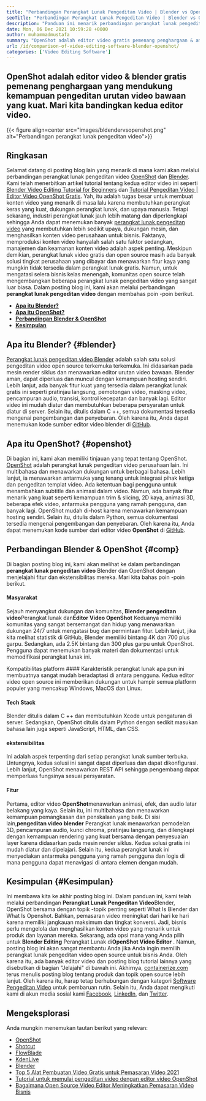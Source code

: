 ```yaml
---
title: "Perbandingan Perangkat Lunak Pengeditan Video | Blender vs OpenShot" 
seoTitle: "Perbandingan Perangkat Lunak Pengeditan Video | Blender vs OpenShot" 
description: "Panduan ini menarik perbandingan perangkat lunak pengeditan video, platform pengeditan video blender dan editor video OpenShot. Kedua editor terkemuka teratas adalah open-source." 
date: Mon, 06 Dec 2021 10:59:28 +0000
author: muhammadmustafa
summary: "OpenShot adalah editor video gratis pemenang penghargaan & amp; Blender yang mendukung kemampuan pengeditan urutan video bawaan yang kuat. Mari kita bandingkan kedua editor video." 
url: /id/comparison-of-video-editing-software-blender-openshot/
categories: ['Video Editing Software']
---
```


## OpenShot adalah editor video & blender gratis pemenang penghargaan yang mendukung kemampuan pengeditan urutan video bawaan yang kuat. Mari kita bandingkan kedua editor video.

{{< figure align=center src="images/bldendervsopenshot.png" alt="Perbandingan perangkat lunak pengeditan video">}}


## Ringkasan
Selamat datang di posting blog lain yang menarik di mana kami akan melalui perbandingan perangkat lunak pengeditan video [OpenShot][1] dan [Blender][2]. Kami telah menerbitkan artikel tutorial tentang kedua editor video ini seperti [Blender Video Editing Tutorial for Beginners][3] dan [Tutorial Pengeditan Video | Editor Video OpenShot Gratis][4]. Yah, itu adalah tugas besar untuk membuat konten video yang menarik di masa lalu karena membutuhkan perangkat keras yang kuat, dukungan perangkat lunak, dan upaya manusia. Tetapi sekarang, industri perangkat lunak jauh lebih matang dan diperlengkapi sehingga Anda dapat menemukan banyak [perangkat lunak pengeditan video][5] yang membutuhkan lebih sedikit upaya, dukungan mesin, dan menghasilkan konten video perusahaan untuk bisnis.
Faktanya, memproduksi konten video hanyalah salah satu faktor sedangkan, manajemen dan keamanan konten video adalah aspek penting. Meskipun demikian, perangkat lunak video gratis dan open source masih ada banyak solusi tingkat perusahaan yang dibayar dan menawarkan fitur kaya yang mungkin tidak tersedia dalam perangkat lunak gratis. Namun, untuk mengatasi selera bisnis kelas menengah, komunitas open source telah mengembangkan beberapa perangkat lunak pengeditan video yang sangat luar biasa. Dalam posting blog ini, kami akan melalui perbandingan **perangkat lunak pengeditan video** dengan membahas poin -poin berikut.
* **[Apa itu Blender?][6]** 
* **[Apa itu OpenShot?][7]** 
* **[Perbandingan Blender & OpenShot][8]** 
* **[Kesimpulan][9]** 

## Apa itu Blender? {#blender}

[Perangkat lunak pengeditan video Blender][10] adalah salah satu solusi pengeditan video open source terkemuka terkemuka. Ini didasarkan pada mesin render siklus dan menawarkan editor urutan video bawaan. Blender aman, dapat diperluas dan muncul dengan kemampuan hosting sendiri. Lebih lanjut, ada banyak fitur kuat yang tersedia dalam perangkat lunak gratis ini seperti pratinjau langsung, pemotongan video, masking video, pencampuran audio, transisi, kontrol kecepatan dan banyak lagi. Editor video ini mudah diatur dan membutuhkan beberapa persyaratan untuk diatur di server. Selain itu, ditulis dalam C ++, semua dokumentasi tersedia mengenai pengembangan dan penyebaran. Oleh karena itu, Anda dapat menemukan kode sumber editor video blender di [GitHub][11].

## Apa itu OpenShot? {#openshot}

Di bagian ini, kami akan memiliki tinjauan yang tepat tentang OpenShot. [OpenShot][1] adalah perangkat lunak pengeditan video perusahaan lain. Ini multibahasa dan menawarkan dukungan untuk berbagai bahasa. Lebih lanjut, ia menawarkan antarmuka yang tenang untuk integrasi pihak ketiga dan pengeditan templat video. Ada ketentuan bagi pengguna untuk menambahkan subtitle dan animasi dalam video. Namun, ada banyak fitur menarik yang kuat seperti kemampuan trim & slicing, 2D kaya, animasi 3D, beberapa efek video, antarmuka pengguna yang ramah pengguna, dan banyak lagi. OpenShot mudah di-host karena menawarkan kemampuan hosting sendiri. Selain itu, ditulis dalam Python, semua dokumentasi tersedia mengenai pengembangan dan penyebaran. Oleh karena itu, Anda dapat menemukan kode sumber dari editor video **OpenShot** di [GitHub][12].

## Perbandingan Blender & OpenShot {#comp}

Di bagian posting blog ini, kami akan melihat ke dalam perbandingan **perangkat lunak pengeditan video** Blender dan OpenShot dengan menjelajahi fitur dan ekstensibilitas mereka. Mari kita bahas poin -poin berikut.

#### Masyarakat
Sejauh menyangkut dukungan dan komunitas, **Blender pengeditan video**Perangkat lunak dan**Editor Video OpenShot** Keduanya memiliki komunitas yang sangat bersemangat dan hidup yang menawarkan dukungan 24/7 untuk mengatasi bug dan permintaan fitur. Lebih lanjut, jika kita melihat statistik di GitHub, Blender memiliki bintang 4K dan 700 plus garpu. Sedangkan, ada 2.5K bintang dan 300 plus garpu untuk OpenShot. Pengguna dapat menemukan banyak materi dan dokumentasi untuk memodifikasi perangkat lunak ini.

Kompatibilitas platform ####
Karakteristik perangkat lunak apa pun ini membuatnya sangat mudah beradaptasi di antara pengguna. Kedua editor video open source ini memberikan dukungan untuk hampir semua platform populer yang mencakup Windows, MacOS dan Linux.

#### Tech Stack
Blender ditulis dalam C ++ dan membutuhkan Xcode untuk pengaturan di server. Sedangkan, OpenShot ditulis dalam Python dengan sedikit masukan bahasa lain juga seperti JavaScript, HTML, dan CSS.

#### ekstensibilitas
Ini adalah aspek terpenting dari setiap perangkat lunak sumber terbuka. Untungnya, kedua solusi ini sangat dapat diperluas dan dapat dikonfigurasi. Lebih lanjut, OpenShot menawarkan REST API sehingga pengembang dapat memperluas fungsinya sesuai persyaratan.

#### **Fitur** 
Pertama, editor video **OpenShot**menawarkan animasi, efek, dan audio latar belakang yang kaya. Selain itu, ini multibahasa dan menawarkan kemampuan pemangkasan dan penskalaan yang baik. Di sisi lain,**pengeditan video blender** Perangkat lunak menawarkan pemodelan 3D, pencampuran audio, kunci chroma, pratinjau langsung, dan dilengkapi dengan kemampuan rendering yang kuat bersama dengan penyesuaian layer karena didasarkan pada mesin render siklus. Kedua solusi gratis ini mudah diatur dan dipelajari. Selain itu, kedua perangkat lunak ini menyediakan antarmuka pengguna yang ramah pengguna dan logis di mana pengguna dapat menavigasi di antara elemen dengan mudah.

## Kesimpulan  {#Kesimpulan}

Ini membawa kita ke akhir posting blog ini. Dalam panduan ini, kami telah melalui perbandingan **Perangkat Lunak Pengeditan Video**Blender, OpenShot bersama dengan topik -topik penting seperti What Is Blender dan What Is Openshot. Bahkan, pemasaran video meningkat dari hari ke hari karena memiliki jangkauan maksimum dan tingkat konversi. Jadi, bisnis perlu mengelola dan menghasilkan konten video yang menarik untuk produk dan layanan mereka. Sekarang, ada opsi mana yang Anda pilih untuk **Blender Editing** Perangkat Lunak di**OpenShot Video Editor** . Namun, posting blog ini akan sangat membantu Anda jika Anda ingin memilih perangkat lunak pengeditan video open source untuk bisnis Anda. Oleh karena itu, ada banyak editor video dan posting blog tutorial lainnya yang disebutkan di bagian "Jelajahi" di bawah ini.
Akhirnya, [containerize.com][13] terus menulis posting blog tentang produk dan topik open source lebih lanjut. Oleh karena itu, harap tetap berhubungan dengan kategori [Software Pengeditan Video][14] untuk pembaruan rutin. Selain itu, Anda dapat mengikuti kami di akun media sosial kami [Facebook][15], [LinkedIn][16], dan [Twitter][17].

## Mengeksplorasi
Anda mungkin menemukan tautan berikut yang relevan:
  * [OpenShot][1]
  * [Shotcut][18]
  * [FlowBlade][19]
  * [KdenLive][20]
  * [Blender][2]
  * [Top 5 Alat Pembuatan Video Gratis untuk Pemasaran Video 2021][21]
  * [Tutorial untuk memulai pengeditan video dengan editor video OpenShot][22]
  * [Bagaimana Open Source Video Editor Meningkatkan Pemasaran Video Bisnis][23]



[1]: https://products.containerize.com/video-editing-software/openshot
[2]: https://products.containerize.com/video-editing-software/blender
[3]: https://blog.containerize.com/video-editing-software/blender-video-editing-tutorial-for-beginners/
[4]: https://blog.containerize.com/video-editing-software/openshot-video-editor-tutorial-for-beginners-open-source/
[5]: https://products.containerize.com/video-editing-software/
[6]: #blender
[7]: #openshot
[8]: #comp
[9]: #Conclusion
[10]: https://products.containerize.com/video-editing-software/blender/
[11]: https://github.com/blender/blender
[12]: https://github.com/OpenShot/openshot-qt
[13]: https://www.containerize.com/
[14]: https://products.containerize.com/video-editing-software
[15]: https://web.facebook.com/containerize
[16]: https://www.linkedin.com/company/containerize/
[17]: https://twitter.com/containerize_co
[18]: https://products.containerize.com/video-editing-software/shotcut
[19]: https://products.containerize.com/video-editing-software/flowblade
[20]: https://products.containerize.com/video-editing-software/kdenlive
[21]: https://blog.containerize.com/video-editing-software/top-5-open-source-video-editor-software-for-video-marketing/
[22]: https://blog.containerize.com/video-editing-software/openshot-video-editor-tutorial-for-beginners-open-source/
[23]: https://blog.containerize.com/video-editing-software/how-video-editing-software-improves-business-video-marketing/
